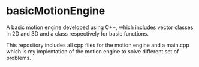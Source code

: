 # basicMotionEngine
A basic motion engine developed using C++, which includes vector classes in 2D and 3D and a class respectively for basic functions.

This repository includes all cpp files for the motion engine and a main.cpp which is my implentation of the motion engine to solve different set of problems.
